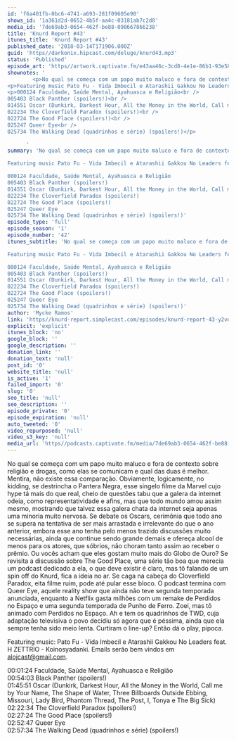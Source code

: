 ```yaml
---
id: 'f6a401fb-0bc6-4741-a693-281f09605e90'
shows_id: '1a361d2d-0652-4b5f-aa4c-03181ab7c2d8'
media_id: '7de69ab3-0654-462f-be88-090667866238'
title: 'Knurd Report #43'
itunes_title: 'Knurd Report #43'
published_date: '2018-03-14T171906.000Z'
guid: 'https//darkonix.hipcast.com/deluge/knurd43.mp3'
status: 'Published'
episode_art: 'https//artwork.captivate.fm/e43aa46c-3cd8-4e1e-86b1-93e5863c4080/1000-itunes-1582315387.jpg'
shownotes: '
        <p>No qual se começa com um papo muito maluco e fora de contexto sobre religião e drogas, como elas se comunicam e qual das duas é melhor. Mentira, não existe essa comparação. Obviamente, logicamente, no kidding, se destrincha o Pantera Negra, esse singelo filme da Marvel cujo hype tá mais do que real, cheio de questões tabu que a galera da internet odeia, como representatividade e afins, mas que todo mundo amou assim mesmo, mostrando que talvez essa galera chata da internet seja apenas uma minoria muito nervosa. Se debate os Oscars, cerimônia que todo ano se supera na tentativa de ser mais arrastada e irrelevante do que o ano anterior, embora esse ano tenha pelo menos trazido discussões muito necessárias, ainda que continue sendo grande demais e ofereça alcool de menos para os atores, que sóbrios, não choram tanto assim ao receber o prêmio. Ou vocês acham que eles gostam muito mais do Globo de Ouro? Se revisita a discussão sobre The Good Place, uma série tão boa que merecia um podcast dedicado a ela, o que deve existir é claro, mas tô falando de um spin off do Knurd, fica a ideia no ar. Se caga na cabeça do Cloverfield Paradox, eita filme ruim, pode até pular esse bloco. O podcast termina com Queer Eye, aquele reality show que ainda não teve segunda temporada anunciada, enquanto a Netflix gasta milhões com um remake de Perdidos no Espaço e uma segunda temporada de Punho de Ferro. Zoei, mas tô animado com Perdidos no Espaço. Ah e tem os quadrinhos de TWD, cuja adaptação televisiva o povo decidiu só agora que é péssima, ainda que ela sempre tenha sido meio lenta. Curtiram o line-up? Então dá o play, pipoca.</p>
<p>Featuring music Pato Fu - Vida Imbecil e Atarashii Gakkou No Leaders feat. H ZETTRIO - Koinosyadanki. Emails serão bem vindos em alojcast@gmail.com.</p>
<p>000124 Faculdade, Saúde Mental, Ayahuasca e Religião<br />
005403 Black Panther (spoilers!)<br />
014551 Oscar (Dunkirk, Darkest Hour, All the Money in the World, Call me by Your Name, The Shape of Water, Three Billboards Outside Ebbing, Missouri, Lady Bird, Phantom Thread, The Post, I, Tonya e The Big Sick)<br />
022234 The Cloverfield Paradox (spoilers!)<br />
022724 The Good Place (spoilers!)<br />
025247 Queer Eye<br />
025734 The Walking Dead (quadrinhos e série) (spoilers!)</p>

      '
summary: 'No qual se começa com um papo muito maluco e fora de contexto sobre religião e drogas, como elas se comunicam e qual das duas é melhor. Mentira, não existe essa comparação. Obviamente, logicamente, no kidding, se destrincha o Pantera Negra, esse singelo filme da Marvel cujo hype tá mais do que real, cheio de questões tabu que a galera da internet odeia, como representatividade e afins, mas que todo mundo amou assim mesmo, mostrando que talvez essa galera chata da internet seja apenas uma minoria muito nervosa. Se debate os Oscars, cerimônia que todo ano se supera na tentativa de ser mais arrastada e irrelevante do que o ano anterior, embora esse ano tenha pelo menos trazido discussões muito necessárias, ainda que continue sendo grande demais e ofereça alcool de menos para os atores, que sóbrios, não choram tanto assim ao receber o prêmio. Ou vocês acham que eles gostam muito mais do Globo de Ouro? Se revisita a discussão sobre The Good Place, uma série tão boa que merecia um podcast dedicado a ela, o que deve existir é claro, mas tô falando de um spin off do Knurd, fica a ideia no ar. Se caga na cabeça do Cloverfield Paradox, eita filme ruim, pode até pular esse bloco. O podcast termina com Queer Eye, aquele reality show que ainda não teve segunda temporada anunciada, enquanto a Netflix gasta milhões com um remake de Perdidos no Espaço e uma segunda temporada de Punho de Ferro. Zoei, mas tô animado com Perdidos no Espaço. Ah e tem os quadrinhos de TWD, cuja adaptação televisiva o povo decidiu só agora que é péssima, ainda que ela sempre tenha sido meio lenta. Curtiram o line-up? Então dá o play, pipoca.

Featuring music Pato Fu - Vida Imbecil e Atarashii Gakkou No Leaders feat. H ZETTRIO - Koinosyadanki. Emails serão bem vindos em alojcast@gmail.com.

000124 Faculdade, Saúde Mental, Ayahuasca e Religião
005403 Black Panther (spoilers!)
014551 Oscar (Dunkirk, Darkest Hour, All the Money in the World, Call me by Your Name, The Shape of Water, Three Billboards Outside Ebbing, Missouri, Lady Bird, Phantom Thread, The Post, I, Tonya e The Big Sick)
022234 The Cloverfield Paradox (spoilers!)
022724 The Good Place (spoilers!)
025247 Queer Eye
025734 The Walking Dead (quadrinhos e série) (spoilers!)'
episode_type: 'full'
episode_season: '1'
episode_number: '42'
itunes_subtitle: 'No qual se começa com um papo muito maluco e fora de contexto sobre religião e drogas, como elas se comunicam e qual das duas é melhor. Mentira, não existe essa comparação. Obviamente, logicamente, no kidding, se destrincha o Pantera Negra, esse singelo filme da Marvel cujo hype tá mais do que real, cheio de questões tabu que a galera da internet odeia, como representatividade e afins, mas que todo mundo amou assim mesmo, mostrando que talvez essa galera chata da internet seja apenas uma minoria muito nervosa. Se debate os Oscars, cerimônia que todo ano se supera na tentativa de ser mais arrastada e irrelevante do que o ano anterior, embora esse ano tenha pelo menos trazido discussões muito necessárias, ainda que continue sendo grande demais e ofereça alcool de menos para os atores, que sóbrios, não choram tanto assim ao receber o prêmio. Ou vocês acham que eles gostam muito mais do Globo de Ouro? Se revisita a discussão sobre The Good Place, uma série tão boa que merecia um podcast dedicado a ela, o que deve existir é claro, mas tô falando de um spin off do Knurd, fica a ideia no ar. Se caga na cabeça do Cloverfield Paradox, eita filme ruim, pode até pular esse bloco. O podcast termina com Queer Eye, aquele reality show que ainda não teve segunda temporada anunciada, enquanto a Netflix gasta milhões com um remake de Perdidos no Espaço e uma segunda temporada de Punho de Ferro. Zoei, mas tô animado com Perdidos no Espaço. Ah e tem os quadrinhos de TWD, cuja adaptação televisiva o povo decidiu só agora que é péssima, ainda que ela sempre tenha sido meio lenta. Curtiram o line-up? Então dá o play, pipoca.

Featuring music Pato Fu - Vida Imbecil e Atarashii Gakkou No Leaders feat. H ZETTRIO - Koinosyadanki. Emails serão bem vindos em alojcast@gmail.com.

000124 Faculdade, Saúde Mental, Ayahuasca e Religião
005403 Black Panther (spoilers!)
014551 Oscar (Dunkirk, Darkest Hour, All the Money in the World, Call me by Your Name, The Shape of Water, Three Billboards Outside Ebbing, Missouri, Lady Bird, Phantom Thread, The Post, I, Tonya e The Big Sick)
022234 The Cloverfield Paradox (spoilers!)
022724 The Good Place (spoilers!)
025247 Queer Eye
025734 The Walking Dead (quadrinhos e série) (spoilers!)'
author: 'Mycke Ramos'
link: 'https//knurd-report.simplecast.com/episodes/knurd-report-43-y2vqza6c'
explicit: 'explicit'
itunes_block: 'no'
google_block: ''
google_description: ''
donation_link: ''
donation_text: 'null'
post_id: '0'
website_title: 'null'
is_active: '1'
failed_import: '0'
slug: '0'
seo_title: 'null'
seo_description: ''
episode_private: '0'
episode_expiration: 'null'
auto_tweeted: '0'
video_repurposed: 'null'
video_s3_key: 'null'
media_url: 'https//podcasts.captivate.fm/media/7de69ab3-0654-462f-be88-090667866238/knurd43_tc.mp3'
---
```

No qual se começa com um papo muito maluco e fora de contexto sobre religião e drogas, como elas se comunicam e qual das duas é melhor. Mentira, não existe essa comparação. Obviamente, logicamente, no kidding, se destrincha o Pantera Negra, esse singelo filme da Marvel cujo hype tá mais do que real, cheio de questões tabu que a galera da internet odeia, como representatividade e afins, mas que todo mundo amou assim mesmo, mostrando que talvez essa galera chata da internet seja apenas uma minoria muito nervosa. Se debate os Oscars, cerimônia que todo ano se supera na tentativa de ser mais arrastada e irrelevante do que o ano anterior, embora esse ano tenha pelo menos trazido discussões muito necessárias, ainda que continue sendo grande demais e ofereça alcool de menos para os atores, que sóbrios, não choram tanto assim ao receber o prêmio. Ou vocês acham que eles gostam muito mais do Globo de Ouro? Se revisita a discussão sobre The Good Place, uma série tão boa que merecia um podcast dedicado a ela, o que deve existir é claro, mas tô falando de um spin off do Knurd, fica a ideia no ar. Se caga na cabeça do Cloverfield Paradox, eita filme ruim, pode até pular esse bloco. O podcast termina com Queer Eye, aquele reality show que ainda não teve segunda temporada anunciada, enquanto a Netflix gasta milhões com um remake de Perdidos no Espaço e uma segunda temporada de Punho de Ferro. Zoei, mas tô animado com Perdidos no Espaço. Ah e tem os quadrinhos de TWD, cuja adaptação televisiva o povo decidiu só agora que é péssima, ainda que ela sempre tenha sido meio lenta. Curtiram o line-up? Então dá o play, pipoca.

Featuring music: Pato Fu - Vida Imbecil e Atarashii Gakkou No Leaders feat. H ZETTRIO - Koinosyadanki. Emails serão bem vindos em alojcast@gmail.com.

00:01:24 Faculdade, Saúde Mental, Ayahuasca e Religião  
00:54:03 Black Panther (spoilers!)  
01:45:51 Oscar (Dunkirk, Darkest Hour, All the Money in the World, Call me by Your Name, The Shape of Water, Three Billboards Outside Ebbing, Missouri, Lady Bird, Phantom Thread, The Post, I, Tonya e The Big Sick)  
02:22:34 The Cloverfield Paradox (spoilers!)  
02:27:24 The Good Place (spoilers!)  
02:52:47 Queer Eye  
02:57:34 The Walking Dead (quadrinhos e série) (spoilers!)